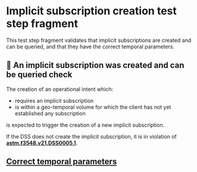 # Implicit subscription creation test step fragment

This test step fragment validates that implicit subscriptions are created and can be queried,
and that they have the correct temporal parameters.

## 🛑 An implicit subscription was created and can be queried check

The creation of an operational intent which:
 - requires an implicit subscription
 - is within a geo-temporal volume for which the client has not yet established any subscription

is expected to trigger the creation of a new implicit subscription.

If the DSS does not create the implicit subscription, it is in violation of **[astm.f3548.v21.DSS0005,1](../../../../../../requirements/astm/f3548/v21.md)**.

## [Correct temporal parameters](implicit_correct_exact.md)
